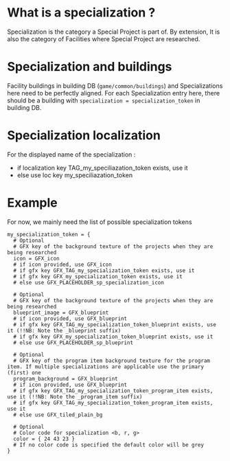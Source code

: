 # What is a specialization ?
Specialization is the category a Special Project is part of.
By extension, It is also the category of Facilities where Special Project are researched.

# Specialization and buildings
Facility buildings in building DB (`game/common/buildings`) and Specializations here need to be perfectly aligned.
For each Specialization entry here, there should be a building with `specialization = specialization_token` in building DB.

# Specialization localization
For the displayed name of the specialization :
- if localization key TAG_my_speciliazation_token exists, use it
- else use loc key my_speciliazation_token

# Example
For now, we mainly need the list of possible specialization tokens
```
my_specialization_token = {
  # Optional
  # GFX key of the background texture of the projects when they are being researched
  icon = GFX_icon
  # if icon provided, use GFX_icon
  # if gfx key GFX_TAG_my_specialization_token exists, use it
  # if gfx key GFX_my_specialization_token exists, use it
  # else use GFX_PLACEHOLDER_sp_specialization_icon

  # Optional
  # GFX key of the background texture of the projects when they are being researched
  blueprint_image = GFX_blueprint
  # if icon provided, use GFX_blueprint
  # if gfx key GFX_TAG_my_specialization_token_blueprint exists, use it (!!NB: Note the _blueprint suffix)
  # if gfx key GFX_my_specialization_token_blueprint exists, use it
  # else use GFX_PLACEHOLDER_sp_blueprint
  
  # Optional
  # GFX key of the program item background texture for the program item. If multiple specializations are applicable use the primary (first) one
  program_background = GFX_blueprint
  # if icon provided, use GFX_blueprint
  # if gfx key GFX_TAG_my_specialization_token_program_item exists, use it (!!NB: Note the _program_item suffix)
  # if gfx key GFX_TAG_my_specialization_token_program_item exists, use it
  # else use GFX_tiled_plain_bg
  
  # Optional
  # Color code for specialization <b, r, g>
  color = { 24 43 23 }
  # If no color code is specified the default color will be grey
}
```

